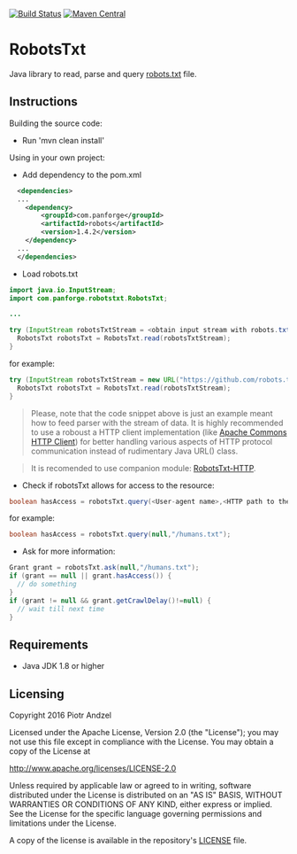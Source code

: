 [![Build Status](https://travis-ci.org/pandzel/RobotsTxt.png?branch=master)](https://travis-ci.org/pandzel/RobotsTxt)
[![Maven Central](https://img.shields.io/maven-central/v/com.panforge/robots.svg?label=Maven%20Central)](https://search.maven.org/search?q=g:%22com.panforge%22%20AND%20a:%22robots%22)

# RobotsTxt
Java library to read, parse and query [robots.txt](http://www.robotstxt.org/orig.html) file.

## Instructions

Building the source code:

* Run 'mvn clean install'

Using in your own project:

* Add dependency to the pom.xml

```xml
  <dependencies>
  ...
    <dependency>
        <groupId>com.panforge</groupId>
        <artifactId>robots</artifactId>
        <version>1.4.2</version>
    </dependency>
  ...
  </dependencies>
```

* Load robots.txt

```java
import java.io.InputStream;
import com.panforge.robotstxt.RobotsTxt;

...

try (InputStream robotsTxtStream = <obtain input stream with robots.txt content>;) {
  RobotsTxt robotsTxt = RobotsTxt.read(robotsTxtStream);
}
```

for example:

```java
try (InputStream robotsTxtStream = new URL("https://github.com/robots.txt").openStream()) {
  RobotsTxt robotsTxt = RobotsTxt.read(robotsTxtStream);
}
```

> Please, note that the code snippet above is just an example meant how to feed parser with the stream of data. It is highly recommended
to use a roboust a HTTP client implementation (like [Apache Commons HTTP Client](https://hc.apache.org/httpcomponents-client-ga/)) for better handling various aspects of HTTP protocol communication instead of rudimentary Java URL() class. 

> It is recomended to use companion module: [RobotsTxt-HTTP](https://github.com/pandzel/RobotsTxt-HTTP).

* Check if robotsTxt allows for access to the resource:

```java
boolean hasAccess = robotsTxt.query(<User-agent name>,<HTTP path to the resource>);
```

for example:

```java
boolean hasAccess = robotsTxt.query(null,"/humans.txt");
```

* Ask for more information:

```java
Grant grant = robotsTxt.ask(null,"/humans.txt");
if (grant == null || grant.hasAccess()) {
  // do something
}
if (grant != null && grant.getCrawlDelay()!=null) {
  // wait till next time
}
```

## Requirements

* Java JDK 1.8 or higher

## Licensing
Copyright 2016 Piotr Andzel

Licensed under the Apache License, Version 2.0 (the "License");
you may not use this file except in compliance with the License.
You may obtain a copy of the License at

   http://www.apache.org/licenses/LICENSE-2.0

Unless required by applicable law or agreed to in writing, software
distributed under the License is distributed on an "AS IS" BASIS,
WITHOUT WARRANTIES OR CONDITIONS OF ANY KIND, either express or implied.
See the License for the specific language governing permissions and
limitations under the License.

A copy of the license is available in the repository's [LICENSE](LICENSE.txt) file.
